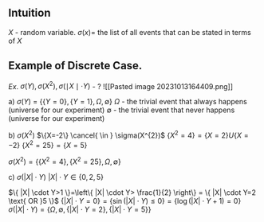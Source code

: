 ## Intuition
$X$ - random variable. 
$\sigma(x) =$ the list of all events that can be stated in terms of $X$

## Example of Discrete Case.
$Ex$.
$\sigma(Y), \sigma(X^{2}), \sigma(\mid X\mid \cdot Y)$ - ?
![[Pasted image 20231013164409.png]]

a) $\sigma(Y)$ = $\{ \{ Y=0 \}, \{ Y=1 \}, \Omega ,\emptyset\}$
$\Omega$ - the trivial event that always happens (universe for our experiment)
$\emptyset$ -  the trivial event that never happens (universe for our experiment)

b) $\sigma(X^{2})$    $\{X=-2\} \cancel{ \in } \sigma(X^{2})$
$\{  X^{2} = 4\} = \{ X=2 \}U\{ X=-2 \}$
$\{ X^{2}=25 \}= \{ X=5 \}$

$\sigma(X^{2}) = \{ \{ X^{2}=4 \}, \{ X^{2}=25 \}, \Omega, \emptyset \}$

c) $\sigma(|X| \cdot Y)$                           $|X| \cdot Y \in \{ 0,2,5 \}$ 

$\{ |X| \cdot Y>1 \}=\left\{  |X| \cdot Y> \frac{1}{2}  \right\} = \{ |X| \cdot Y=2 \text{ OR }5 \}$
$\{ |X| \cdot Y=0 \}=\{ \sin(|X| \cdot Y)\leq 0 \}=\{ \log(|X| \cdot Y+1)=0 \}$
$\sigma(|X| \cdot Y)=\{ \Omega, \emptyset, \{ |X| \cdot Y=2 \}, \{ |X| \cdot Y=5 \}\}$
